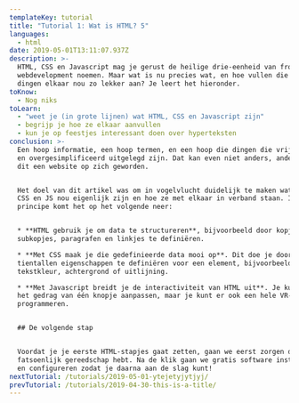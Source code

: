 ```yaml
---
templateKey: tutorial
title: "Tutorial 1: Wat is HTML? 5"
languages:
  - html
date: 2019-05-01T13:11:07.937Z
description: >-
  HTML, CSS en Javascript mag je gerust de heilige drie-eenheid van front-end
  webdevelopment noemen. Maar wat is nu precies wat, en hoe vullen die drie
  dingen elkaar nou zo lekker aan? Je leert het hieronder.
toKnow:
  - Nog niks
toLearn:
  - "weet je (in grote lijnen) wat HTML, CSS en Javascript zijn"
  - begrijp je hoe ze elkaar aanvullen
  - kun je op feestjes interessant doen over hyperteksten
conclusion: >-
  Een hoop informatie, een hoop termen, en een hoop die dingen die vrij abstract
  en overgesimplificeerd uitgelegd zijn. Dat kan even niet anders, anders was
  dit een website op zich geworden.


  Het doel van dit artikel was om in vogelvlucht duidelijk te maken wat HTML,
  CSS en JS nou eigenlijk zijn en hoe ze met elkaar in verband staan. In
  principe komt het op het volgende neer:


  * **HTML gebruik je om data te structureren**, bijvoorbeeld door kopjes,
  subkopjes, paragrafen en linkjes te definiëren.

  * **Met CSS maak je die gedefinieerde data mooi op**. Dit doe je door
  tientallen eigenschappen te definiëren voor een element, bijvoorbeeld de
  tekstkleur, achtergrond of uitlijning.

  * **Met Javascript breidt je de interactiviteit van HTML uit**. Je kunt ermee
  het gedrag van één knopje aanpassen, maar je kunt er ook een hele VR-game in
  programmeren.


  ## De volgende stap


  Voordat je je eerste HTML-stapjes gaat zetten, gaan we eerst zorgen dat je
  fatsoenlijk gereedschap hebt. Na de klik gaan we gratis software installeren
  en configureren zodat je daarna aan de slag kunt!
nextTutorial: /tutorials/2019-05-01-ytejetyjytjyj/
prevTutorial: /tutorials/2019-04-30-this-is-a-title/
---
```


<video-embed-pagepart file="undefined" embedcode="dQw4w9WgXcQ"  platform="youtube" title="HTML - data, structuur, en verder niks" caption="undefined"></video-embed-pagepart>

<text-pagepart title="undefined" text="HTML is de afkorting voor **HyperText Markup Language**. Mocht je ‘hypertext’ heel fancy of juist intimiderend vinden klinken, heb ik slecht of juist goed nieuws voor je; hyperteksten zijn teksten die met elkaar verbonden zijn door hyperlinks, oftewel linkjes zoals je die al duizenden keren gezien hebt. Nu is dat de gewoonste zaak van de wereld, maar in een tijd waar je elke keer terug moest naar een index als je andere informatie wilde opvragen waren zulke koppelingen in een tekst revolutionair.{{newline}}{{newline}}Tot zover het hypertext-deel, dan hebben we nog ‘markup language’ over. Direct vertaald zou dat ‘opmaaktaal’ worden, en daar wordt het een beetje verwarrend. Als je slechts één ding over HTML onthoudt, laat het dan dit zijn; **je gebruikt HTML niet om te bepalen hoe data eruitziet, maar om te beschrijven wat voor data het ís.**{{newline}}{{newline}}Stel je een boek voor, zonder hoofdstukken, koppen, subkoppen en paragrafen. Ook geen paginanummers, gewoon een onophoudelijke lap tekst van 300 pagina’s lang. Probeer nu maar eens iets snel op te zoeken, of te begrijpen welke teksten bij elkaar horen of waar een hoofdstuk eindigt. Gaat je niet lukken."></text-pagepart>

<code-pagepart title="undefined" language="html" caption="undefined" code="<!DOCTYPE html>{{newline}}<html>{{newline}}<head>{{newline}}  <title>HTML Tutorial</title>{{newline}}</head>{{newline}}<body>{{newline}}  <h1>This is a heading</h1>{{newline}}  <p>This is a paragraph.</p>{{newline}}</body>{{newline}}</html>" text="Met HTML breng je structuur aan in data. Die zin daar? Da’s een subkop. Dat stukje? Een paragraaf. Die paar woorden? Maak daar een linkje van. Al die dingen bij elkaar? Die horen allemaal bij hetzelfde artikel. Hóe je dat precies aangeeft is voor nu nog niet belangrijk, daar komen we nog uitgebreid op terug in andere artikelen."></code-pagepart>

<text-pagepart title="CSS - make-up voor je markup" text="**Met CSS laat je je gestructureerde data er mooi uitzien.** Alle websites zijn van hetzelfde spul gemaakt (HTML), maar dankzij CSS zien ze er allemaal anders uit. CSS staat voor **Cascading Style Sheets**, waarbij ‘cascading’ belangrijk is. Dat betekent namelijk ‘overervend’. Dat overerven is best een dingetje, voor nu te ingewikkeld om snel maar duidelijk uit te kunnen leggen. Waar het op neerkomt is dat eigenschappen overal doorgevoerd worden totdat je expliciet aangeeft dat dat niet moet gebeuren. Lekker vaag, ik weet het, maar ook hier gaan we nog op terugkomen.{{newline}}{{newline}}Wat zijn die ‘eigenschappen’ dan? Met CSS kun je meer dan je lief is! Zomaar een paar dingen die je aan kunt geven:{{newline}}{{newline}}* _positionering_{{newline}}* afmetingen{{newline}}* _tekstgrootte_{{newline}}* tekstuitlijning{{newline}}* _lettertypes_{{newline}}* kleuren{{newline}}*  _achtergrondafbeeldingen_{{newline}}* animaties en transities{{newline}}* _marges_{{newline}}* schaling, rotatie{{newline}}* _randen_{{newline}}* schaduwen{{newline}}* _woordafbr_{{newline}}* eking{{newline}}{{newline}}En zo kan die lijst nog wel eventjes doorgaan. Met CSS kun je een complete kermis maken van je pagina’s, de kunst is om dat niet te laten gebeuren."></text-pagepart>

<note-pagepart title="undefined" text="Wil je op een juiste manier CSS gebruiken, zul je eerst fatsoenlijke HTML moeten leren schrijven."></note-pagepart>

<text-pagepart title="undefined" text="Je kunt met CSS heel goed slecht geschreven HTML wegplamuren, maar dan ga je gegarandeerd tegen problemen aanlopen. Je site onderhouden wordt een nachtmerrie, of op sommige devices zien je pagina’s er niet uit, of alles ziet er juist wél super sexy uit maar je bent niet te vinden in zoekresultaten omdat Google niks van de structuur van je website snapt. Correcte HTML is gelukkig automatisch makkelijker op te maken met simpelere CSS. Alsof het ervoor gemaakt is ;)"></text-pagepart>

<code-example-pagepart embedcode="NmudS" userid="zalum" title="Probeer het zelf" output="html,css,js,result,html,css,js,result" caption="undefined"></code-example-pagepart>

<text-pagepart title="Javascript - voegt interactiviteit toe" text="Van zichzelf is HTML niet bijzonder interactief. Ja, je kunt op linkjes klikken, een videootje laten afspelen en een formuliertje invullen, maar verder is het voornamelijk een combinatie van tekst lezen en plaatjes kijken.{{newline}}{{newline}}Dat kan meer dan genoeg zijn om je doel te bereiken, maar vaak heb je toch een beetje extra functionaliteit nodig. Dat kan iets kleins zijn zoals een navigatiemenu dat pas tevoorschijn komt als je op een knopje drukt, maar dat kan ook een bestelformulier zijn dat uit meerdere stappen bestaat met ingewikkelde validatie, of een chatvenster of een hele online game.{{newline}}{{newline}}Dat gaat je niet lukken met alleen maar HTML, daar heb je Javascript voor nodig - of JS zoals hippe mensen het noemen, want dat scheelt een hele lettergreep. Met Javascript kun je het zo gek niet bedenken of je krijgt het voor elkaar, maar zoals iemands oom ooit zei: _with great power comes great responsibility_.{{newline}}{{newline}}Want ook al zou je een explosie kunnen laten horen elke keer als iemand een toets indrukt, betekent dat nog niet dat het ook daadwerkelijk een goed idee is. Het is net als bij CSS; je kunt met Javascript een hele kermis van je website maken, je kunt er (tot een bepaald punt) slechte HTML mee verbloemen, maar het is voor iedereen om ontelbaar veel redenen stukken fijner als je Javascript gebruikt om een goed HTML-fundament uit te breiden met functionaliteit, om met je HTML - en CSS - mee te werken in plaats van ertegen."></text-pagepart>

<image-pagepart image="/img/placeholder.png" alt="placeholder" title="undefined" caption="undefined"></image-pagepart>
